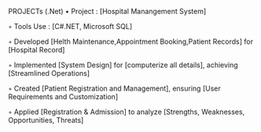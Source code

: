 PROJECTs (.Net)	
•	Project : [Hospital Manangement System]	  

◦ Tools Use : [C#.NET, Microsoft SQL]   

◦	Developed [Helth Maintenance,Appointment Booking,Patient Records] for [Hospital Record]

◦	Implemented [System Design] for [computerize all details], achieving [Streamlined Operations]

◦	Created [Patient Registration and Management], ensuring [User Requirements and Customization]

◦	Applied [Registration & Admission] to analyze [Strengths, Weaknesses, Opportunities, Threats]

